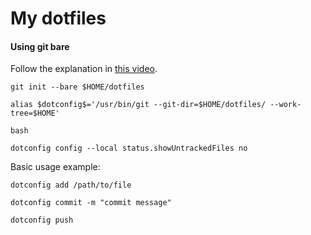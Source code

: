 # My dotfiles

#### Using git bare

Follow the explanation in [this video](https://www.youtube.com/watch?v=tBoLDpTWVOM).

`git init --bare $HOME/dotfiles`

`alias $dotconfig$='/usr/bin/git --git-dir=$HOME/dotfiles/ --work-tree=$HOME'`

`bash`

`dotconfig config --local status.showUntrackedFiles no`

Basic usage example:

`dotconfig add /path/to/file`

`dotconfig commit -m "commit message"`

`dotconfig push`
